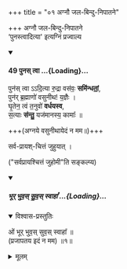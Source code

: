 +++
title = "०१ अग्नौ जल-बिन्दु-निपातने"

+++
अग्नौ जल-बिन्दु-निपातने  
‘पुनस्त्वादित्या' इत्यग्निं प्रज्वाल्य  

<div class="js_include" includetitle="false" newlevelforh1="4" unfilled url="/vedAH_yajuH/taittirIyam/sArasvata-vibhAgaH/saMhitA/Rk/vishvAsa-prastutiH/4/2/03_chayanArthathaM_devayajanasya_parigrahaH/49_punas_tvA.md">
<details open><summary><h4>49 पुनस् त्वा ...{Loading}...</h4></summary>

पुन॑स् त्वा ऽऽदि॒त्या रु॒द्रा वस॑वः॒ **समि॑न्धतां॒**,  
पुन॑र् ब्र॒ह्माणो॑ वसुनीथ! य॒ज्ञैः ।  
घृ॒तेन॒ त्वं त॒नुवो॑ **वर्धयस्व**,  
स॒त्याः **स॑न्तु॒** यज॑मानस्य॒ कामाः᳚ ॥

+++(अग्नये वसुनीथायेदं न मम॥)+++
</details>
</div>


सर्व-प्रायश्-चित्तं जुहुयात् ।

("सर्वप्रायश्चित्तं जुहोमी"ति सङ्कल्प्य)

<div class="js_include" includetitle="false" newlevelforh1="5" unfilled url="/vedAH_yajuH/taittirIyam/sUtram/baudhAyanaH/gRhyam/mantraH/yajuH/sarva-prastutiH/bhUr_bhuvas_suvas_svAhA.md">
<details open><summary><h5>भूर् भुव॒स् सु॒व॒स् स्वाहा᳚ ...{Loading}...</h5></summary>
<details open><summary>विश्वास-प्रस्तुतिः</summary>

ओं भूर् भुव॒स् सुव॒स् स्वाहा᳚ ॥  
(प्रजापतय इदं न मम) ॥१॥
</details>
<details><summary>मूलम्</summary>

ओं भूर् भुव॒स् सुव॒स् स्वाहा᳚ ॥  
(प्रजापतय इदं न मम) ॥१॥
</details>
</details>
</div>
